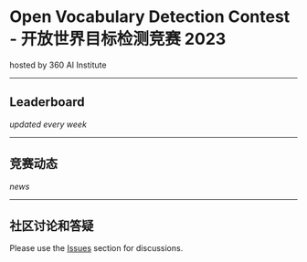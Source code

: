
# Open Vocabulary Detection Contest - 开放世界目标检测竞赛 2023
hosted by 360 AI Institute

---
## Leaderboard
*updated every week*

---
## 竞赛动态
*news*

---
## 社区讨论和答疑
Please use the [Issues](https://github.com/360CVGroup/OVD_Contest/issues) section for discussions.